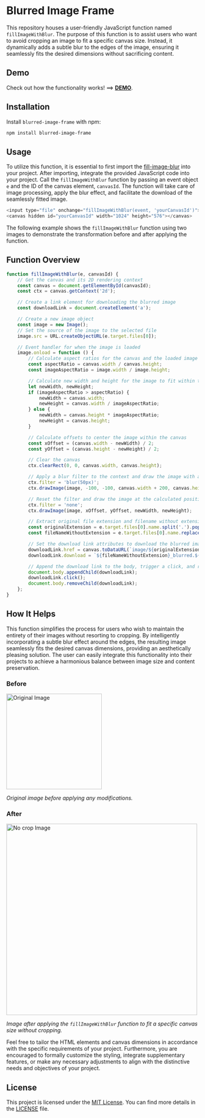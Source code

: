 # Blurred Image Frame

This repository houses a user-friendly JavaScript function named `fillImageWithBlur`. The purpose of this function is to
assist users who want to avoid cropping an image to fit a specific canvas size. Instead, it dynamically adds a subtle
blur to the edges of the image, ensuring it seamlessly fits the desired dimensions without sacrificing content.

## Demo
Check out how the functionality works! ==> [**DEMO**](https://resize-image-blur.netlify.app/).

## Installation
Install `blurred-image-frame` with npm:
```bash
npm install blurred-image-frame
```

## Usage

To utilize this function, it is essential to first import
the [fill-image-blur](https://github.com/vascabarkapa/blurred-image-frame/blob/main/index.js) into your project. After importing, integrate the provided JavaScript code into your project. Call
the `fillImageWithBlur` function by passing an event object `e` and the ID of the canvas element, `canvasId`. The
function will take care of image processing, apply the blur effect, and facilitate the download of the seamlessly fitted
image.

```javascript
<input type="file" onchange="fillImageWithBlur(event, 'yourCanvasId')">
<canvas hidden id="yourCanvasId" width="1024" height="576"></canvas>
```

The following example shows the `fillImageWithBlur` function using two images to demonstrate the transformation before and after applying the function.

## Function Overview

```javascript
function fillImageWithBlur(e, canvasId) {
    // Get the canvas and its 2D rendering context
    const canvas = document.getElementById(canvasId);
    const ctx = canvas.getContext('2d');

    // Create a link element for downloading the blurred image
    const downloadLink = document.createElement('a');

    // Create a new image object
    const image = new Image();
    // Set the source of the image to the selected file
    image.src = URL.createObjectURL(e.target.files[0]);

    // Event handler for when the image is loaded
    image.onload = function () {
        // Calculate aspect ratios for the canvas and the loaded image
        const aspectRatio = canvas.width / canvas.height;
        const imageAspectRatio = image.width / image.height;

        // Calculate new width and height for the image to fit within the canvas while maintaining aspect ratio
        let newWidth, newHeight;
        if (imageAspectRatio > aspectRatio) {
            newWidth = canvas.width;
            newHeight = canvas.width / imageAspectRatio;
        } else {
            newWidth = canvas.height * imageAspectRatio;
            newHeight = canvas.height;
        }

        // Calculate offsets to center the image within the canvas
        const xOffset = (canvas.width - newWidth) / 2;
        const yOffset = (canvas.height - newHeight) / 2;

        // Clear the canvas
        ctx.clearRect(0, 0, canvas.width, canvas.height);

        // Apply a blur filter to the context and draw the image with a margin
        ctx.filter = 'blur(50px)';
        ctx.drawImage(image, -100, -100, canvas.width + 200, canvas.height + 200);

        // Reset the filter and draw the image at the calculated position and size
        ctx.filter = 'none';
        ctx.drawImage(image, xOffset, yOffset, newWidth, newHeight);

        // Extract original file extension and filename without extension
        const originalExtension = e.target.files[0].name.split('.').pop();
        const fileNameWithoutExtension = e.target.files[0].name.replace(/\.[^/.]+$/, '');

        // Set the download link attributes to download the blurred image
        downloadLink.href = canvas.toDataURL(`image/${originalExtension}`);
        downloadLink.download = `${fileNameWithoutExtension}_blurred.${originalExtension}`;

        // Append the download link to the body, trigger a click, and remove it
        document.body.appendChild(downloadLink);
        downloadLink.click();
        document.body.removeChild(downloadLink);
    };
}
```

## How It Helps

This function simplifies the process for users who wish to maintain the entirety of their images without resorting to
cropping. By intelligently incorporating a subtle blur effect around the edges, the resulting image seamlessly fits the
desired canvas dimensions, providing an aesthetically pleasing solution. The user can easily integrate this
functionality into their projects to achieve a harmonious balance between image size and content preservation.

### Before

<img src="https://i.ibb.co/ZhtZtDS/football-women.jpg" alt="Original Image" width="250px">

*Original image before applying any modifications.*

### After

<img src="https://i.ibb.co/XWDSqkV/football-women-blurred.png" alt="No crop Image" width="500px">

*Image after applying the `fillImageWithBlur` function to fit a specific canvas size without cropping.*

Feel free to tailor the HTML elements and canvas dimensions in accordance with the specific requirements of your
project. Furthermore, you are encouraged to formally customize the styling, integrate supplementary features, or make
any necessary adjustments to align with the distinctive needs and objectives of your project.

## License

This project is licensed under the [MIT License](LICENSE). You can find more details in the [LICENSE](LICENSE) file.
